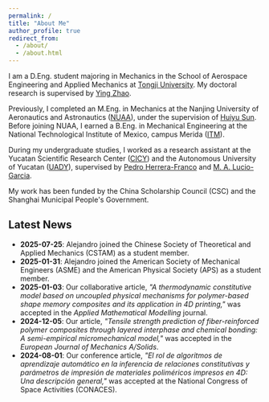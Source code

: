 ```yaml
---
permalink: /
title: "About Me"
author_profile: true
redirect_from:    
  - /about/
  - /about.html
---
```

I am a D.Eng. student majoring in Mechanics in the School of Aerospace Engineering and Applied Mechanics at [Tongji University](https://en.tongji.edu.cn/p/#/). My doctoral research is supervised by [Ying Zhao](http://www.yingzhaotj.cn/). 

Previously, I completed an M.Eng. in Mechanics at the Nanjing University of Aeronautics and Astronautics ([NUAA](http://nuaa.edu.cn/)), under the supervision of [Huiyu Sun](http://faculty.nuaa.edu.cn/shy/en/index/18666/list/index.htm). Before joining NUAA, I earned a B.Eng. in Mechanical Engineering at the National Technological Institute of Mexico, campus Merida ([ITM](https://www.merida.tecnm.mx/)). 

During my undergraduate studies, I worked as a research assistant at the Yucatan Scientific Research Center ([CICY](https://www.cicy.mx/english)) and the Autonomous University of Yucatan ([UADY](https://en.uady.mx/)), supervised by [Pedro Herrera-Franco](https://www.researchgate.net/profile/Pedro-Herrera-Franco) and [M. A. Lucio-Garcia](https://www.researchgate.net/profile/Lucio-Monica-Arely). 

My work has been funded by the China Scholarship Council (CSC) and the Shanghai Municipal People's Government.


## Latest News
- **2025-07-25**: Alejandro joined the Chinese Society of Theoretical and Applied Mechanics (CSTAM) as a student member.
- **2025-01-31**: Alejandro joined the American Society of Mechanical Engineers (ASME) and the American Physical Society (APS) as a student member.
- **2025-01-03**: Our collaborative article, *"A thermodynamic constitutive model based on uncoupled physical mechanisms for polymer-based shape memory composites and its application in 4D printing,"* was accepted in the *Applied Mathematical Modelling* journal.
- **2024-12-05**: Our article, *"Tensile strength prediction of fiber-reinforced polymer composites through layered interphase and chemical bonding: A semi-empirical micromechanical model,"* was accepted in the *European Journal of Mechanics A/Solids*.
- **2024-08-01**: Our conference article, *"El rol de algoritmos de aprendizaje automático en la inferencia de relaciones constitutivas y parámetros de impresión de materiales poliméricos impresos en 4D: Una descripción general,"* was accepted at the National Congress of Space Activities (CONACES).


